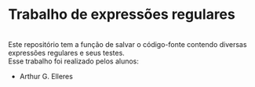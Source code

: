 <h1>Trabalho de expressões regulares</h1>
<br>Este repositório tem a função de salvar o código-fonte contendo diversas expressões regulares e seus testes.
<br>Esse trabalho foi realizado pelos alunos:
<ul>
<li>Arthur G. Elleres</li>
</ul>
    
